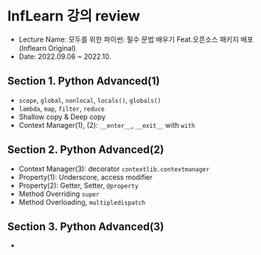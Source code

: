 # InfLearn 강의 review
* Lecture Name: 모두를 위한 파이썬: 필수 문법 배우기 Feat.오픈소스 패키지 배포(Inflearn Original)
* Date: 2022.09.06 ~ 2022.10.

## Section 1. Python Advanced(1)
* `scope`, `global`, `nonlocal`, `locals()`, `globals()`
* `lambda`, `map`, `filter`, `reduce`
* Shallow copy & Deep copy
* Context Manager(1), (2): `__enter__`, `__exit__` with `with`

## Section 2. Python Advanced(2)
* Context Manager(3): decorator `contextlib.contextmanager`
* Property(1): Underscore, access modifier
* Property(2): Getter, Setter, `@property`
* Method Overriding `super`
* Method Overloading, `multipledispatch`

## Section 3. Python Advanced(3)
* 